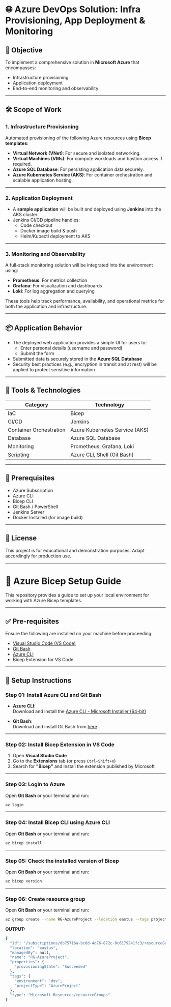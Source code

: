 # 🌐 Azure DevOps Solution: Infra Provisioning, App Deployment & Monitoring

## 📌 Objective

To implement a comprehensive solution in **Microsoft Azure** that encompasses:
- Infrastructure provisioning
- Application deployment
- End-to-end monitoring and observability

---

## 🛠️ Scope of Work

### 1. Infrastructure Provisioning

Automated provisioning of the following Azure resources using **Bicep templates**:
- **Virtual Network (VNet)**: For secure and isolated networking.
- **Virtual Machines (VMs)**: For compute workloads and bastion access if required.
- **Azure SQL Database**: For persisting application data securely.
- **Azure Kubernetes Service (AKS)**: For container orchestration and scalable application hosting.

---

### 2. Application Deployment

- A **sample application** will be built and deployed using **Jenkins** into the AKS cluster.
- Jenkins CI/CD pipeline handles:
  - Code checkout
  - Docker image build & push
  - Helm/Kubectl deployment to AKS

---

### 3. Monitoring and Observability

A full-stack monitoring solution will be integrated into the environment using:
- **Prometheus**: For metrics collection
- **Grafana**: For visualization and dashboards
- **Loki**: For log aggregation and querying

These tools help track performance, availability, and operational metrics for both the application and infrastructure.

---

## 📦 Application Behavior

- The deployed web application provides a simple UI for users to:
  - Enter personal details (username and password)
  - Submit the form
- Submitted data is securely stored in the **Azure SQL Database**
- Security best practices (e.g., encryption in transit and at rest) will be applied to protect sensitive information

---

## 🚀 Tools & Technologies

| Category        | Technology        |
|----------------|-------------------|
| IaC            | Bicep             |
| CI/CD          | Jenkins           |
| Container Orchestration | Azure Kubernetes Service (AKS) |
| Database       | Azure SQL Database |
| Monitoring     | Prometheus, Grafana, Loki |
| Scripting      | Azure CLI, Shell (Git Bash) |

---

## 🔗 Prerequisites

- Azure Subscription
- Azure CLI
- Bicep CLI
- Git Bash / PowerShell
- Jenkins Server
- Docker Installed (for image build)

---

## 📄 License

This project is for educational and demonstration purposes. Adapt accordingly for production use.

---

# 🚀 Azure Bicep Setup Guide

This repository provides a guide to set up your local environment for working with Azure Bicep templates.

---

## ✅ Pre-requisites

Ensure the following are installed on your machine before proceeding:

- [Visual Studio Code (VS Code)](https://code.visualstudio.com/)
- [Git Bash](https://git-scm.com/downloads)
- [Azure CLI](https://learn.microsoft.com/en-us/cli/azure/install-azure-cli-windows?tabs=azure-cli&pivots=msi)
- Bicep Extension for VS Code

---

## 🧾 Setup Instructions

### Step 01: Install Azure CLI and Git Bash

- **Azure CLI**:  
  Download and install the [Azure CLI - Microsoft Installer (64-bit)](https://learn.microsoft.com/en-us/cli/azure/install-azure-cli-windows?tabs=azure-cli&pivots=msi)

- **Git Bash**:  
  Download and install Git Bash from [here](https://git-scm.com/downloads)

---

### Step 02: Install Bicep Extension in VS Code

1. Open **Visual Studio Code**
2. Go to the **Extensions** tab (or press `Ctrl+Shift+X`)
3. Search for **"Bicep"** and install the extension published by Microsoft

---

### Step 03: Login to Azure

Open **Git Bash** or your terminal and run:

```bash
az login
```

---

### Step 04: Install Bicep CLI using Azure CLI

Open **Git Bash** or your terminal and run:

```bash
az bicep install
```

---

### Step 05: Check the installed version of Bicep

Open **Git Bash** or your terminal and run:

```bash
az bicep version
```

---

### Step 06: Create resource group

Open **Git Bash** or your terminal and run:

```bash
az group create --name RG-AzureProject --location eastus --tags projectType=AzureProject environment=dev
```

**OUTPUT:**

```bash
{
  "id": "/subscriptions/db75716a-bc0d-4d76-872c-0c6179241fc3/resourceGroups/RG-AzureProject",
  "location": "eastus",
  "managedBy": null,
  "name": "RG-AzureProject",
  "properties": {
    "provisioningState": "Succeeded"
  },
  "tags": {
    "environment": "dev",
    "projectType": "AzureProject"
  },
  "type": "Microsoft.Resources/resourceGroups"
}
```
